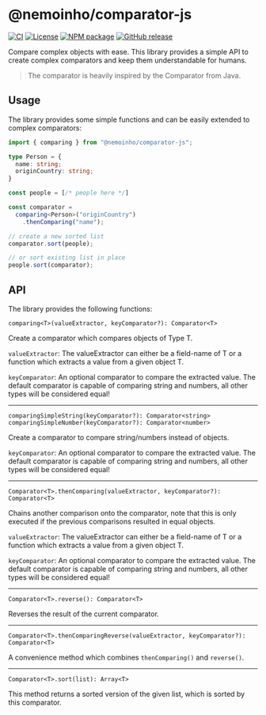 # @nemoinho/comparator-js

[![CI](https://ci.nehrke.info/api/v1/teams/main/pipelines/comparator-js/jobs/build/badge)](https://ci.nehrke.info/teams/main/pipelines/comparator-js?group=build)
[![License](https://img.shields.io/github/license/nemoinho/comparator-js)](https://github.com/nemoinho/comparator-js/blob/main/LICENSE)
[![NPM package](https://img.shields.io/npm/v/@nemoinho/comparator-js)](https://www.npmjs.com/package/@nemoinho/comparator-js)
[![GitHub release](https://img.shields.io/github/v/release/nemoinho/comparator-js)](https://github.com/nemoinho/comparator-js/releases)

Compare complex objects with ease.
This library provides a simple API to create complex comparators and keep them understandable for humans.

> The comparator is heavily inspired by the Comparator from Java.

## Usage
The library provides some simple functions and can be easily extended to complex comparators:

```typescript
import { comparing } from "@nemoinho/comparator-js";

type Person = {
  name: string;
  originCountry: string;
}

const people = [/* people here */]

const comparator =
  comparing<Person>("originCountry")
    .thenComparing("name");

// create a new sorted list
comparator.sort(people);

// or sort existing list in place
people.sort(comparator);
```

## API
The library provides the following functions:

`comparing<T>(valueExtractor, keyComparator?): Comparator<T>`

Create a comparator which compares objects of Type T.

`valueExtractor`: The valueExtractor can either be a field-name of T or a function which extracts a value from a given object T.

`keyComparator`: An optional comparator to compare the extracted value.
The default comparator is capable of comparing string and numbers, all other types will be considered equal!

---

`comparingSimpleString(keyComparator?): Comparator<string>`
`comparingSimpleNumber(keyComparator?): Comparator<number>`

Create a comparator to compare string/numbers instead of objects.

`keyComparator`: An optional comparator to compare the extracted value.
The default comparator is capable of comparing string and numbers, all other types will be considered equal!

---

`Comparator<T>.thenComparing(valueExtractor, keyComparator?): Comparator<T>`

Chains another comparison onto the comparator, note that this is only executed if the previous comparisons resulted in equal objects.

`valueExtractor`: The valueExtractor can either be a field-name of T or a function which extracts a value from a given object T.

`keyComparator`: An optional comparator to compare the extracted value.
The default comparator is capable of comparing string and numbers, all other types will be considered equal!

---

`Comparator<T>.reverse(): Comparator<T>`

Reverses the result of the current comparator.

---

`Comparator<T>.thenComparingReverse(valueExtractor, keyComparator?): Comparator<T>`

A convenience method which combines `thenComparing()` and `reverse()`.

---

`Comparator<T>.sort(list): Array<T>`

This method returns a sorted version of the given list, which is sorted by this comparator.
